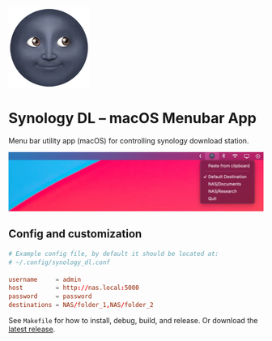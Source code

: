 ![icon](icon.png)

# Synology DL – macOS Menubar App

Menu bar utility app (macOS) for controlling synology download station.

![Screenshot](screenshot.png)

## Config and customization

```conf
# Example config file, by default it should be located at:
# ~/.config/synology_dl.conf

username     = admin
host         = http://nas.local:5000
password     = password
destinations = NAS/folder_1,NAS/folder_2
```

See `Makefile` for how to install, debug, build, and release. Or download the [latest release](https://github.com/visini/synology_dl/releases).
